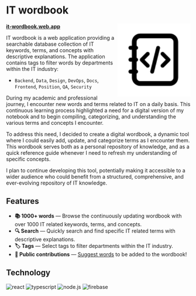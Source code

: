 # IT wordbook

<img align="right" width="200px" src="./app/public/assets/icons/wordbook-logo.svg" />

[**it-wordbook.web.app**](https://it-wordbook.web.app)

IT wordbook is a web application providing a searchable database collection of IT keywords, terms, and concepts with descriptive explanations. The application contains tags to filter words by departments within the IT industry:

- `Backend`, `Data`, `Design`, `DevOps`, `Docs`, `Frontend`, `Position`, `QA`, `Security`

During my academic and professional journey, I encounter new words and terms related to IT on a daily basis. This continuous learning process highlighted a need for a digital version of my notebook and to begin compiling, categorizing, and understanding the various terms and concepts I encounter.

To address this need, I decided to create a digital wordbook, a dynamic tool where I could easily add, update, and categorize terms as I encounter them. This wordbook serves both as a personal repository of knowledge, and as a quick reference guide whenever I need to refresh my understanding of specific concepts.

I plan to continue developing this tool, potentially making it accessible to a wider audience who could benefit from a structured, comprehensive, and ever-evolving repository of IT knowledge.

## Features

- **📚 1000+ words** — Browse the continuously updating wordbook with over 1000 IT related keywords, terms, and concepts.
- **🔍 Search** — Quickly search and find specific IT related terms with descriptive explanations.
- **🏷️ Tags** — Select tags to filter departments within the IT industry.
- **🤝 Public contributions** — [Suggest words](https://it-wordbook.web.app/form) to be added to the wordbook!

## Technology

![react][react]
![typescript][typescript]
![node.js][node.js]
![firebase][firebase]

[typescript]: https://img.shields.io/badge/typescript-3178C6?style=for-the-badge&logo=typescript&logoColor=white
[react]: https://img.shields.io/badge/react-61DAFB?style=for-the-badge&logo=react&logoColor=black
[node.js]: https://img.shields.io/badge/node.js-339933?style=for-the-badge&logo=node.js&logoColor=white
[firebase]: https://img.shields.io/badge/firebase-FFCA28?style=for-the-badge&logo=firebase&logoColor=black
